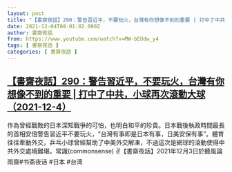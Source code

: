 ```yaml
---
layout: post
title: "【書齋夜話】290：警告習近平，不要玩火，台灣有你想像不到的重要 | 打中了中共，小球再次滾動大球（2021-12-4）"
date: 2021-12-04T08:01:02.000Z
author: 書齋夜話
from: https://www.youtube.com/watch?v=MW-bEUdw_y4
tags: [ 書齋夜話 ]
categories: [ 書齋夜話 ]
---
```

<!--1638604862000-->
[【書齋夜話】290：警告習近平，不要玩火，台灣有你想像不到的重要 | 打中了中共，小球再次滾動大球（2021-12-4）](https://www.youtube.com/watch?v=MW-bEUdw_y4)
------

<div>
作為曾經戰敗的日本深知戰爭的可怕，也明白和平的珍貴。日本戰後執政時間最長的首相安倍警告習近平不要玩火，“台灣有事即是日本有事，日美安保有事”。體育往往牽動外交，乒乓小球曾經幫助了中美外交解凍，不過這次是網球的滾動使得中共外交處境難堪。常識(commonsense) ✌【書齋夜話】2021年12月3日於聽風論雨齋#书斋夜话 #日本 #台湾
</div>
